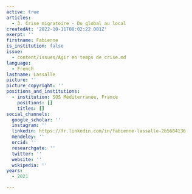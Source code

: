 ```yaml
---
active: true
articles:
  - 3. Crise migratoire - Du global au local
createdAt: '2022-10-11T08:02:22.081Z'
exerpt: ''
firstname: Fabienne
is_institution: false
issue:
  - content/issues/Agir en temps de crise.md
language:
  - French
lastname: Lassalle
picture: ''
picture_copyright: ''
positions_and_institutions:
  - institution: SOS Méditerranée, France
    positions: []
    titles: []
social_channels:
  google_scholar: ''
  instagram: ''
  linkedin: https://fr.linkedin.com/in/fabienne-lassalle-2b5684136
  mendeley: ''
  orcid: ''
  researchgate: ''
  twitter: ''
  website: ''
  wikipedia: ''
years:
  - 2021

---
```


